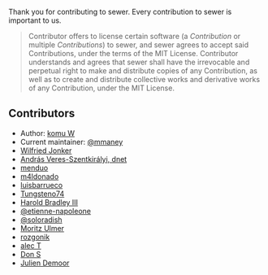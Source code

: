 Thank you for contributing to sewer.
Every contribution to sewer is important to us.

> Contributor offers to license certain software (a _Contribution_ or
multiple _Contributions_) to sewer, and sewer agrees to accept said
Contributions, under the terms of the MIT License.  Contributor understands
and agrees that sewer shall have the irrevocable and perpetual right to make
and distribute copies of any Contribution, as well as to create and
distribute collective works and derivative works of any Contribution, under
the MIT License.

Contributors
------------

- Author: [komu W](https://www.komu.engineer)
- Current maintainer: [@mmaney](https://github.com/mmaney)
- [Wilfried Jonker](wjonker.nl)
- [András Veres-Szentkirályi, dnet](https://techblog.vsza.hu/)
- [menduo](https://menduo.net)
- [m4ldonado](https://github.com/m4ldonado)
- [luisbarrueco](https://github.com/luisbarrueco)
- [Tungsteno74](https://github.com/Tungsteno74)
- [Harold Bradley III](https://haroldbradleyiii.com/)
- [@etienne-napoleone](https://github.com/etienne-napoleone)
- [@soloradish](https://github.com/soloradish)
- [Moritz Ulmer](https://www.protohaus.org)
- [rozgonik](https://github.com/rozgonik)
- [alec T](https://github.com/AlecTroemel)
- [Don S](https://github.com/donspaulding)
- [Julien Demoor](https://github.com/jdkx)
